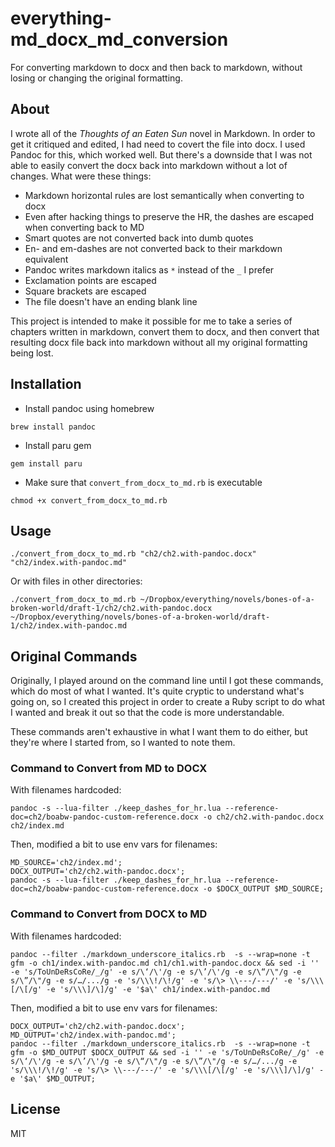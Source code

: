 # everything-md_docx_md_conversion

For converting markdown to docx and then back to markdown, without losing or changing the original formatting.

## About

I wrote all of the _Thoughts of an Eaten Sun_ novel in Markdown. In order to get it critiqued and edited, I had need to covert the file into docx. I used Pandoc for this, which worked well. But there's a downside that I was not able to easily convert the docx back into markdown without a lot of changes. What were these things:

- Markdown horizontal rules are lost semantically when converting to docx
- Even after hacking things to preserve the HR, the dashes are escaped when converting back to MD
- Smart quotes are not converted back into dumb quotes
- En- and em-dashes are not converted back to their markdown equivalent
- Pandoc writes markdown italics as `*` instead of the `_` I prefer
- Exclamation points are escaped
- Square brackets are escaped
- The file doesn't have an ending blank line

This project is intended to make it possible for me to take a series of chapters written in markdown, convert them to docx, and then convert that resulting docx file back into markdown without all my original formatting being lost.

## Installation

- Install pandoc using homebrew

```
brew install pandoc
```

- Install paru gem

```
gem install paru
```

- Make sure that `convert_from_docx_to_md.rb` is executable

```
chmod +x convert_from_docx_to_md.rb
```

## Usage

```
./convert_from_docx_to_md.rb "ch2/ch2.with-pandoc.docx" "ch2/index.with-pandoc.md"
```

Or with files in other directories:
```
./convert_from_docx_to_md.rb ~/Dropbox/everything/novels/bones-of-a-broken-world/draft-1/ch2/ch2.with-pandoc.docx ~/Dropbox/everything/novels/bones-of-a-broken-world/draft-1/ch2/index.with-pandoc.md
```


## Original Commands

Originally, I played around on the command line until I got these commands, which do most of what I wanted. It's quite cryptic to understand what's going on, so I created this project in order to create a Ruby script to do what I wanted and break it out so that the code is more understandable.

These commands aren't exhaustive in what I want them to do either, but they're where I started from, so I wanted to note them.

### Command to Convert from MD to DOCX

With filenames hardcoded:
```
pandoc -s --lua-filter ./keep_dashes_for_hr.lua --reference-doc=ch2/boabw-pandoc-custom-reference.docx -o ch2/ch2.with-pandoc.docx ch2/index.md
```

Then, modified a bit to use env vars for filenames:
```
MD_SOURCE='ch2/index.md';
DOCX_OUTPUT='ch2/ch2.with-pandoc.docx';
pandoc -s --lua-filter ./keep_dashes_for_hr.lua --reference-doc=ch2/boabw-pandoc-custom-reference.docx -o $DOCX_OUTPUT $MD_SOURCE;
```

### Command to Convert from DOCX to MD

With filenames hardcoded:
```
pandoc --filter ./markdown_underscore_italics.rb  -s --wrap=none -t gfm -o ch1/index.with-pandoc.md ch1/ch1.with-pandoc.docx && sed -i '' -e 's/ToUnDeRsCoRe/_/g' -e s/\‘/\'/g -e s/\’/\'/g -e s/\“/\"/g -e s/\”/\"/g -e s/…/.../g -e 's/\\\!/\!/g' -e 's/\> \\---/---/' -e 's/\\\[/\[/g' -e 's/\\\]/\]/g' -e '$a\' ch1/index.with-pandoc.md
```

Then, modified a bit to use env vars for filenames:
```
DOCX_OUTPUT='ch2/ch2.with-pandoc.docx';
MD_OUTPUT='ch2/index.with-pandoc.md';
pandoc --filter ./markdown_underscore_italics.rb  -s --wrap=none -t gfm -o $MD_OUTPUT $DOCX_OUTPUT && sed -i '' -e 's/ToUnDeRsCoRe/_/g' -e s/\‘/\'/g -e s/\’/\'/g -e s/\“/\"/g -e s/\”/\"/g -e s/…/.../g -e 's/\\\!/\!/g' -e 's/\> \\---/---/' -e 's/\\\[/\[/g' -e 's/\\\]/\]/g' -e '$a\' $MD_OUTPUT;
```

## License

MIT
